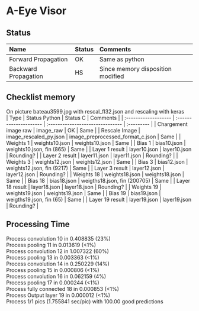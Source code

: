 # A-Eye Visor

## Status
| Name                 | Status | Comments                          |
| :------------------- | :----- | :-------------------------------- |
| Forward Propagation  | OK     | Same as python                    |
| Backward Propagation | HS     | Since memory disposition modified |

## Checklist memory
On picture bateau3599.jpg with rescal_fl32.json and rescaling with keras    
| Type                 | Status Python          | Status C                         | Comments   |
| :------------------- | :--------------------- | :------------------------------- | :--------- |
| Chargement image raw | image_raw              | OK                               | Same       |
| Rescale Image        | image_rescaled_py.json | image_preprocessed_format_c.json | Same       |
| Weights 1            | weights10.json         | weights10.json                   | Same       |
| Bias 1               | bias10.json            | weights10.json, fin (865)        | Same       |
| Layer 1 result       | layer10.json           | layer10.json                     | Rounding? |
| Layer 2 result       | layer11.json           | layer11.json                     | Rounding? |
| Weights 3            | weights12.json         | weights12.json                   | Same       |
| Bias 3               | bias12.json            | weights12.json, fin (9217)       | Same       |
| Layer 3 result       | layer12.json           | layer12.json                     | Rounding? |
| Weights 18           | weights18.json         | weights18.json                   | Same       |
| Bias 18              | bias18.json            | weigths18.json, fin (200705)     | Same       |
| Layer 18 result      | layer18.json           | layer18.json                     | Rounding?   |
| Weights 19           | weights19.json         | weights19.json                   | Same       |
| Bias 19              | bias19.json            | weigths19.json, fin (65)         | Same       |
| Layer 19 result      | layer19.json           | layer19.json                     | Rounding? |

## Processing Time
Process convolution 10 in 0.408835 (23%)  
Process pooling 11 in 0.013619 (<1%)  
Process convolution 12 in 1.007322 (60%)  
Process pooling 13 in 0.003363 (<1%)  
Process convolution 14 in 0.250229 (14%)  
Process pooling 15 in 0.000806 (<1%)  
Process convolution 16 in 0.062159 (4%)  
Process pooling 17 in 0.000244 (<1%)  
Process fully connected 18 in 0.000853 (<1%)  
Process Output layer 19 in 0.000012 (<1%)  
Process 1/1 pics (1.755841 sec/pic) with 100.00 good predictions  
